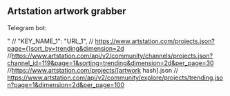 ## Artstation artwork grabber
Telegram bot:

"
// "KEY_NAME_1": "URL_1", // https://www.artstation.com/projects.json?page={}sort_by=trending&dimension=2d
//https://www.artstation.com/api/v2/community/channels/projects.json?channel_id=119&page=1&sorting=trending&dimension=2d&per_page=30
//https://www.artstation.com/projects/[artwork hash].json
// https://www.artstation.com/api/v2/community/explore/projects/trending.json?page=1&dimension=2d&per_page=100